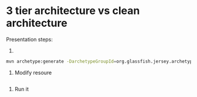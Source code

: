 # 3 tier architecture vs clean architecture 

Presentation steps:

1.  
```bash
mvn archetype:generate -DarchetypeGroupId=org.glassfish.jersey.archetypes -DarchetypeArtifactId=jersey-quickstart-grizzly2 -DarchetypeVersion=2.37
```

1. Modify resoure 
```java


```

1. Run it 


```
```
```